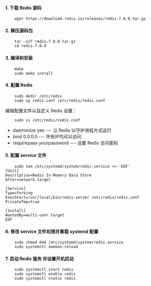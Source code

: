 
#### 1. 下载 Redis 源码
```shell
    wget https://download.redis.io/releases/redis-7.0.0.tar.gz
```
#### 2. 解压源码包
```shell
    tar -xzf redis-7.0.0.tar.gz
    cd redis-7.0.0
```

#### 3. 编译和安装
```shell
    make
    sudo make install
```

#### 4. 配置 Redis
```shell
    sudo mkdir /etc/redis
    sudo cp redis.conf /etc/redis/redis.conf
```
编辑配置文件以自定义 Redis 设置：
```shell
    sudo vi /etc/redis/redis.conf
```
+ daemonize yes --- 让 Redis 以守护进程方式运行
+ bind 0.0.0.0 --- 所有IP均可以访问
+ requirepass yourpassword --- 设置 Redis 访问密码

#### 5. 配置 service 文件
```shell
    sudo tee /etc/systemd/system/redis.service <<-'EOF'
[Unit]
Description=Redis In-Memory Data Store
After=network.target

[Service]
Type=forking
ExecStart=/usr/local/bin/redis-server /etc/redis/redis.conf
PrivateTmp=true

[Install]
WantedBy=multi-user.target
EOF
```

#### 6. 修改 service 文件权限并重载 systemd 配置
```shell
    sudo chmod 644 /etc/systemd/system/redis.service
    sudo systemctl daemon-reload
```


#### 7. 启动 Redis 服务 并设置开机启动
```shell
    sudo systemctl start redis
    sudo systemctl enable redis
    sudo systemctl status redis
```

